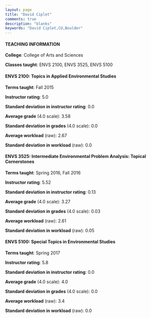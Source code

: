 ```yaml
---
layout: page
title: "David Ciplet" 
comments: true
description: "blanks"
keywords: "David Ciplet,CU,Boulder"
---
```

<head>
<script src="https://ajax.googleapis.com/ajax/libs/jquery/2.1.3/jquery.min.js"></script>
<script src="https://dl.dropboxusercontent.com/s/pc42nxpaw1ea4o9/highcharts.js?dl=0"></script>
<!-- <script src="../assets/js/highcharts.js"></script> -->
<style type="text/css">@font-face {
	font-family: "Bebas Neue";
	src: url(https://www.filehosting.org/file/details/544349/BebasNeue Regular.otf) format("opentype");
	}
	h1.Bebas { 
		font-family: "Bebas Neue", Verdana, Tahoma;
	}
</style>
</head>
	   
#### TEACHING INFORMATION

**College**: College of Arts and Sciences

**Classes taught**: ENVS 2100, ENVS 3525, ENVS 5100

#### ENVS 2100: Topics in Applied Environmental Studies

**Terms taught**: Fall 2015

**Instructor rating**: 5.0

**Standard deviation in instructor rating**: 0.0

**Average grade** (4.0 scale): 3.58

**Standard deviation in grades** (4.0 scale): 0.0

**Average workload** (raw): 2.67

**Standard deviation in workload** (raw): 0.0

#### ENVS 3525: Intermediate Environmental Problem Analysis: Topical Cornerstones

**Terms taught**: Spring 2016, Fall 2016

**Instructor rating**: 5.52

**Standard deviation in instructor rating**: 0.13

**Average grade** (4.0 scale): 3.27

**Standard deviation in grades** (4.0 scale): 0.03

**Average workload** (raw): 2.61

**Standard deviation in workload** (raw): 0.05

#### ENVS 5100: Special Topics in Environmental Studies

**Terms taught**: Spring 2017

**Instructor rating**: 5.8

**Standard deviation in instructor rating**: 0.0

**Average grade** (4.0 scale): 4.0

**Standard deviation in grades** (4.0 scale): 0.0

**Average workload** (raw): 3.4

**Standard deviation in workload** (raw): 0.0

